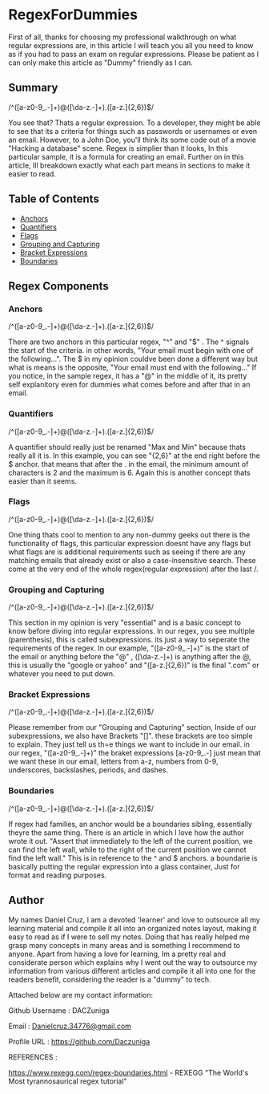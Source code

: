 # RegexForDummies

First of all, thanks for choosing my professional walkthrough on what regular expressions are, in this article I will teach you all you need to know as if you had to pass an exam on regular expressions. Please be patient as I can only make this article as "Dummy" friendly as I can.

## Summary
/^([a-z0-9_\.-]+)@([\da-z\.-]+)\.([a-z\.]{2,6})$/

You see that? Thats a regular expression. To a developer, they might be able to see that its a criteria for things such as passwords or usernames or even an email. However, to a John Doe, you'll think its some code out of a movie "Hacking a database" scene. Regex is simplier than it looks, In this particular sample, it is a formula for creating an email. Further on in this article, Ill breakdown exactly what each part means in sections to make it easier to read.

## Table of Contents

- [Anchors](#anchors)
- [Quantifiers](#quantifiers)
- [Flags](#flags)
- [Grouping and Capturing](#grouping-and-capturing)
- [Bracket Expressions](#bracket-expressions)
- [Boundaries](#boundaries)


## Regex Components

### Anchors
/^([a-z0-9_\.-]+)@([\da-z\.-]+)\.([a-z\.]{2,6})$/

There are two anchors in this particular regex, "^" and "$" . The ^ signals the start of the criteria. in other words, "Your email must begin with one of the following...". The $ in my opinion couldve been done a different way but what is means is the opposite, "Your email must end with the following..." If you notice, in the sample regex, it has a "@" in the middle of it, its pretty self explanitory even for dummies what comes before and after that in an email. 
### Quantifiers
/^([a-z0-9_\.-]+)@([\da-z\.-]+)\.([a-z\.]{2,6})$/

A quantifier should really just be renamed "Max and Min" because thats really all it is. In this example, you can see "{2,6}" at the end right before the $ anchor. that means that after the . in the email, the minimum amount of characters is 2 and the maximum is 6. Again this is another concept thats easier than it seems.
### Flags
/^([a-z0-9_\.-]+)@([\da-z\.-]+)\.([a-z\.]{2,6})$/

One thing thats cool to mention to any non-dummy geeks out there is the functionality of flags, this particular expression doesnt have any flags but what flags are is additional requirements such as seeing if there are any matching emails that already exist or also a case-insensitive search. These come at the very end of the whole regex(regular expression) after the last /. 
### Grouping and Capturing
/^([a-z0-9_\.-]+)@([\da-z\.-]+)\.([a-z\.]{2,6})$/

This section in my opinion is very "essential" and is a basic concept to know before diving into regular expressions. In our regex, you see multiple (parenthesis), this is called subexpressions. its just a way to seperate the requirements of the regex. In our example, "([a-z0-9_\.-]+)" is the start of the email or anything before the "@" , ([\da-z\.-]+) is anything after the @, this is usually the "google or yahoo" and "([a-z\.]{2,6})" is the final ".com" or whatever you need to put down.
### Bracket Expressions
/^([a-z0-9_\.-]+)@([\da-z\.-]+)\.([a-z\.]{2,6})$/

Please remember from our "Grouping and Capturing" section, Inside of our subexpressions, we also have Brackets "[]". these brackets are too simple to explain. They just tell us th=e things we want to include in our email. in our regex, "([a-z0-9_\.-]+)" the braket expressions [a-z0-9_\.-] just mean that we want these in our email, letters from a-z, numbers from 0-9, underscores, backslashes, periods, and dashes. 
### Boundaries
/^([a-z0-9_\.-]+)@([\da-z\.-]+)\.([a-z\.]{2,6})$/

If regex had families, an anchor would be a boundaries sibling, essentially theyre the same thing. There is an article in which I love how the author wrote it out. "Assert that immediately to the left of the current position, we can find the left wall, while to the right of the current position we cannot find the left wall." This is in reference to the ^ and $ anchors. a boundarie is basically putting the regular expression into a glass container, Just for format and reading purposes.

## Author

My names Daniel Cruz, I am a devoted 'learner' and love to outsource all my learning material and compile it all into an organized notes layout, making it easy to read as if I were to sell my notes. Doing that has really helped me grasp many concepts in many areas and is something I recommend to anyone. Apart from having a love for learning, Im a pretty real and considerate person which explains why I went out the way to outsource my information from various different articles and compile it all into one for the readers benefit, considering the reader is a "dummy" to tech. 

Attached below are my contact information:

Github Username : DACZuniga

Email : Danielcruz.34776@gmail.com

Profile URL : https://github.com/Daczuniga


REFERENCES :

https://www.rexegg.com/regex-boundaries.html - REXEGG "The World's Most tyrannosaurical regex tutorial"